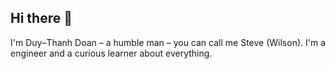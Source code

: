 ## Hi there 👋 

I'm Duy–Thanh Doan – a humble man – you can call me Steve (Wilson). I'm a engineer and a curious learner about everything.
